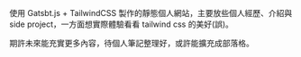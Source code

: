 使用 Gatsbt.js + TailwindCSS 製作的靜態個人網站，主要放些個人經歷、介紹與side project，一方面想實際體驗看看 tailwind css 的美好(誤)。

期許未來能充實更多內容，待個人筆記整理好，或許能擴充成部落格。
